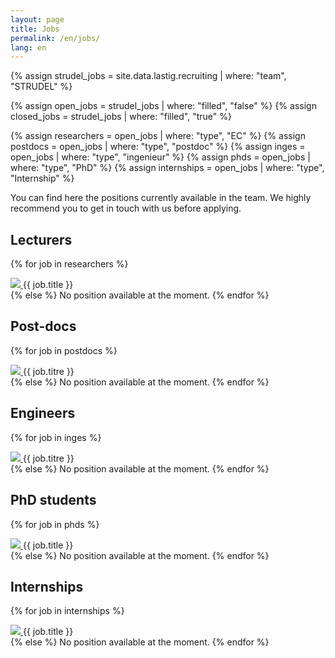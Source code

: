 ```yaml
---
layout: page
title: Jobs
permalink: /en/jobs/
lang: en
---
```

{% assign strudel_jobs = site.data.lastig.recruiting | where: "team", "STRUDEL" %}

{% assign open_jobs = strudel_jobs | where: "filled", "false" %}
{% assign closed_jobs = strudel_jobs | where: "filled", "true" %}

{% assign researchers = open_jobs | where: "type", "EC" %}
{% assign postdocs = open_jobs | where: "type", "postdoc" %}
{% assign inges = open_jobs | where: "type", "ingenieur" %}
{% assign phds = open_jobs | where: "type", "PhD" %}
{% assign internships = open_jobs | where: "type", "Internship" %}

You can find here the positions currently available in the team. We highly recommend you to get in touch with us before applying.

## Lecturers

{% for job in researchers %}
  <div>
    <a href="{{ job.pdf_en }}">
      <img src="{{ site.baseurl }}/assets/images/icons/pdf_icon.gif"/>
    </a>
    {{ job.title }}
  </div>
{% else %}
  No position available at the moment.
{% endfor %}

## Post-docs

{% for job in postdocs %}
  <div>
    <a href="{{ job.pdf_fr }}">
      <img src="{{ site.baseurl }}/assets/images/icons/pdf_icon.gif"/>
    </a>
    {{ job.titre }}
  </div>
{% else %}
  No position available at the moment.
{% endfor %}

## Engineers

{% for job in inges %}
  <div>
    <a href="{{ job.pdf_fr }}">
      <img src="{{ site.baseurl }}/assets/images/icons/pdf_icon.gif"/>
    </a>
    {{ job.titre }}
  </div>
{% else %}
  No position available at the moment.
{% endfor %}

## PhD students

{% for job in phds %}
<div>
  <a href="{{ job.pdf_en }}">
    <img src="{{ site.baseurl }}/assets/images/icons/pdf_icon.gif"/>
  </a>
  {{ job.title }}
</div>
{% else %}
  No position available at the moment.
{% endfor %}

## Internships

{% for job in internships %}
<div>
  <a href="{{ job.pdf_en }}">
    <img src="{{ site.baseurl }}/assets/images/icons/pdf_icon.gif"/>
  </a>
  {{ job.title }}
</div>
{% else %}
  No position available at the moment.
{% endfor %}
